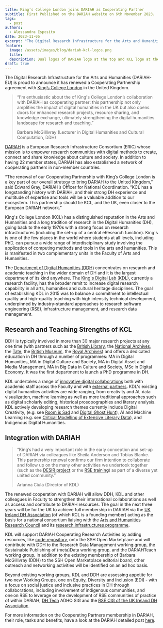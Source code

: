 ```yaml
---
title: King’s College London joins DARIAH as Cooperating Partner
subtitle: First Published on the DARIAH website on 6th November 2023.
tags:
  - post
authors:
  - Alessandra Esposito
date: 2023-11-06
excerpt: "The Digital Research Infrastructure for the Arts and Humanities (DARIAH-EU) is proud to announce it has renewed a Cooperating Partnership agreement with King’s College London in the United Kingdom. "
feature:
  image: /assets/images/blog/dariah-kcl-logos.png
  title:
  description: Dual logos of DARIAH logo at the top and KCL logo at the bottom
draft: true
---
```


The Digital Research Infrastructure for the Arts and Humanities (DARIAH-EU) is proud to announce it has renewed a Cooperating Partnership agreement with [King’s College London](https://www.kcl.ac.uk/) in the United Kingdom.

> “I'm enthusiastic about the of King's College London’s collaboration with DARIAH as cooperating partner: this partnership not only amplifies the impact of digital humanities in the UK but also opens doors for enhanced research projects, resource sharing, and knowledge exchange, ultimately strengthening the digital humanities landscape for research and teaching.”
>
> Barbara McGillivray (Lecturer in Digital Humanities and Cultural Computation, DDH)

[DARIAH](https://www.dariah.eu/) is a European Research Infrastructure Consortium (ERIC) whose mission is to empower research communities with digital methods to create, connect and share knowledge about culture and society. In addition to having 22 member states, DARIAH has also established a network of cooperating partners in non-member countries.

“The renewal of our Cooperating Partnership with King’s College London is a key part of our overall strategy to bring DARIAH to the United Kingdom,” said Edward Gray, DARIAH’s Officer for National Coordination. “KCL has a longstanding history with DARIAH, and their strong DH experience and multitude of expertise and tools will be a valuable addition to our ecosystem. This partnership should tie KCL, and the UK, even closer to the European DARIAH network.”

King's College London (KCL) has a distinguished reputation in the Arts and Humanities and a long tradition of research in the Digital Humanities (DH), going back to the early 1970s with a strong focus on research infrastructures (including the set-up of a central eResearch function). King's is one of the few places in the world where students at all levels, including PhD, can pursue a wide range of interdisciplinary study involving the application of computing methods and tools in the arts and humanities. This is manifested in two complementary units in the Faculty of Arts and Humanities.

The [Department of Digital Humanities (DDH)](https://www.kcl.ac.uk/ddh) concentrates on research and academic teaching in the wider domain of DH and it is the largest department of its kind anywhere. The [King's Digital Lab (KDL)](https://kdl.kcl.ac.uk/), currently a research facility, has the broader remit to increase digital research capability in all arts, humanities and cultural heritage disciplines. The goal of establishing KDL in 2015 was to balance a commitment to intellectual quality and high-quality teaching with high intensity technical development, underpinned by industry-standard approaches to research software engineering (RSE), infrastructure management, and research data management.

## Research and Teaching Strengths of KCL

DDH is typically involved in more than 30 major research projects at any one time (with partners such as the [British Library](https://www.bl.uk/), the [National Archives](https://www.nationalarchives.gov.uk/), the [Tate](https://www.tate.org.uk/), the [British Museum](https://www.britishmuseum.org/), the [Royal Archives](https://www.royal.uk/the-royal-archives)) and offers a dedicated education in DH through a number of programmes: MA in Digital Humanities, MA in Digital Culture and Society, MA in Digital Asset and Media Management, MA in Big Data in Culture and Society, MSc in Digital Economy. It was the first department to launch a PhD programme in DH.

KDL undertakes a range of [innovative digital collaborations](https://kdl.kcl.ac.uk/projects/) both with academic staff across the Faculty and with [external partners](https://kdl.kcl.ac.uk/about/partners-and-funders/). KDL's existing digital humanities activities are wide ranging, from creativity and AI, data visualization, machine learning as well as more traditional approaches such as digital scholarly editing, historical prosopographies and literary analysis. KDL actively developing research themes currently include Digital Creativity, (e.g. see [Room is Sad](https://kdl.kcl.ac.uk/blog/room-sad/) and [Digital Ghost Hunt](https://digitalghosthunt.com/)), AI and Machine Learning (e.g. see [Critical Modelling of Extensive Literary Data](https://kdl.kcl.ac.uk/blog/cmeld-ae/)), and Indigenous Digital Humanities.

## Integration with DARIAH

> “King’s had a very important role in the early conception and set-up of DARIAH via colleagues like Sheila Anderson and Tobias Blanke. This partnership renewal confirms our firm intention to collaborate and follow up on the many other activities we undertook together (such as the [DESIR project](https://www.dariah.eu/activities/projects-and-affiliations/desir/) or the [RSE training](https://campus.dariah.eu/resource/events/madih-research-software-engineering-training)) as part of a diverse yet united community.”
>
> Arianna Ciula (Director of KDL)

The renewed cooperation with DARIAH will allow DDH, KDL and other colleagues in Faculty to strengthen their international collaborations as well as access and contribute to DARIAH resources. The goal in the next three years will be for the UK to achieve full membership in DARIAH via the [UK Ireland DH Association](https://digitalhumanities-uk-ie.org/) (of which KCL is a founding member) acting as the basis for a national consortium liaising with the [Arts and Humanities Research Council](https://www.ukri.org/councils/ahrc/) and its [research infrastructures programme](https://www.ukri.org/blog/arts-and-humanities-infrastructure-enabling-knowledge-with-impact/).

KDL will support DARIAH Cooperating Research Activities by adding resources, like [code repository](https://github.com/kingsdigitallab/), onto the SSH Open Marketplace and will contribute with DDH to the Research Data Management working group, the Sustainable Publishing of (meta)Data working group, and the DARIAHTeach working group. In addition to the existing membership of Barbara McGillivray (DDH) to the SSH Open Marketplace editorial board, other outreach and networking activities will be identified on an ad hoc basis.

Beyond existing working groups, KDL and DDH are assessing appetite for two new Working Groups, one on Equity, Diversity and Inclusion (EDI) - with a focus on social justice and inclusive practices in DH through collaborations, including involvement of indigenous communities, and one on RSE to leverage on the development of RSE communities of practice of within DARIAH, [DH Tech](https://dh-tech.github.io/) ADHO SIG and the [RSE CIG of the UK Ireland DH Association](https://digitalhumanities-uk-ie.org/community-interest-groups/research-software-engineering/).

For more information on the Cooperating Partners membership in DARIAH, their role, tasks and benefits, have a look at the DARIAH detailed post [here](https://www.dariah.eu/2021/01/28/dariah-cooperating-partners-establishing-a-new-basis-for-collaboration/).
